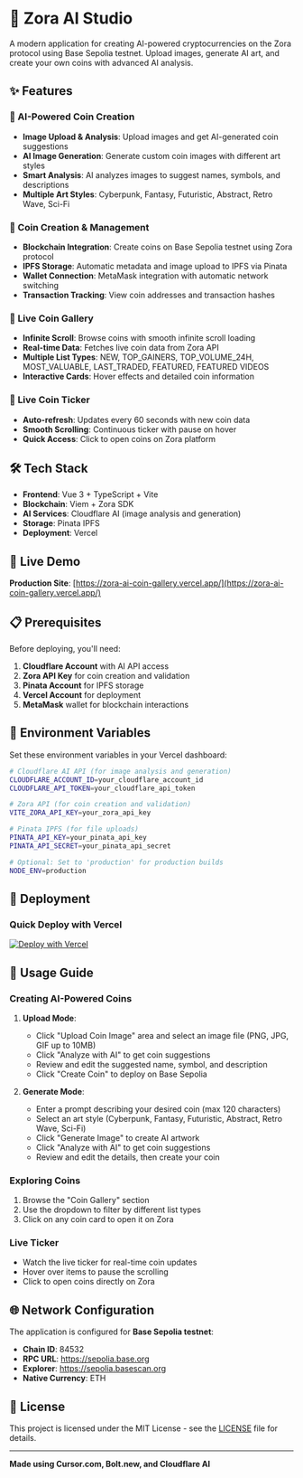 # 🚀 Zora AI Studio

A modern application for creating AI-powered cryptocurrencies on the Zora protocol using Base Sepolia testnet. Upload images, generate AI art, and create your own coins with advanced AI analysis.

## ✨ Features

### 🎨 AI-Powered Coin Creation
- **Image Upload & Analysis**: Upload images and get AI-generated coin suggestions
- **AI Image Generation**: Generate custom coin images with different art styles
- **Smart Analysis**: AI analyzes images to suggest names, symbols, and descriptions
- **Multiple Art Styles**: Cyberpunk, Fantasy, Futuristic, Abstract, Retro Wave, Sci-Fi

### 💎 Coin Creation & Management
- **Blockchain Integration**: Create coins on Base Sepolia testnet using Zora protocol
- **IPFS Storage**: Automatic metadata and image upload to IPFS via Pinata
- **Wallet Connection**: MetaMask integration with automatic network switching
- **Transaction Tracking**: View coin addresses and transaction hashes

### 📱 Live Coin Gallery
- **Infinite Scroll**: Browse coins with smooth infinite scroll loading
- **Real-time Data**: Fetches live coin data from Zora API
- **Multiple List Types**: NEW, TOP_GAINERS, TOP_VOLUME_24H, MOST_VALUABLE, LAST_TRADED, FEATURED, FEATURED VIDEOS
- **Interactive Cards**: Hover effects and detailed coin information

### 🔴 Live Coin Ticker
- **Auto-refresh**: Updates every 60 seconds with new coin data
- **Smooth Scrolling**: Continuous ticker with pause on hover
- **Quick Access**: Click to open coins on Zora platform

## 🛠️ Tech Stack

- **Frontend**: Vue 3 + TypeScript + Vite
- **Blockchain**: Viem + Zora SDK
- **AI Services**: Cloudflare AI (image analysis and generation)
- **Storage**: Pinata IPFS
- **Deployment**: Vercel

## 🚀 Live Demo

**Production Site**: [https://zora-ai-coin-gallery.vercel.app/](https://zora-ai-coin-gallery.vercel.app/)

## 📋 Prerequisites

Before deploying, you'll need:

1. **Cloudflare Account** with AI API access
2. **Zora API Key** for coin creation and validation
3. **Pinata Account** for IPFS storage
4. **Vercel Account** for deployment
5. **MetaMask** wallet for blockchain interactions

## 🔧 Environment Variables

Set these environment variables in your Vercel dashboard:

```bash
# Cloudflare AI API (for image analysis and generation)
CLOUDFLARE_ACCOUNT_ID=your_cloudflare_account_id
CLOUDFLARE_API_TOKEN=your_cloudflare_api_token

# Zora API (for coin creation and validation)
VITE_ZORA_API_KEY=your_zora_api_key

# Pinata IPFS (for file uploads)
PINATA_API_KEY=your_pinata_api_key
PINATA_API_SECRET=your_pinata_api_secret

# Optional: Set to 'production' for production builds
NODE_ENV=production
```

## 🚀 Deployment

### Quick Deploy with Vercel

[![Deploy with Vercel](https://vercel.com/button)](https://vercel.com/new/import?s=https://github.com/alekcangp/zora-ai-coin-gallery)



## 🎨 Usage Guide

### Creating AI-Powered Coins

1. **Upload Mode**:
   - Click "Upload Coin Image" area and select an image file (PNG, JPG, GIF up to 10MB)
   - Click "Analyze with AI" to get coin suggestions
   - Review and edit the suggested name, symbol, and description
   - Click "Create Coin" to deploy on Base Sepolia

2. **Generate Mode**:
   - Enter a prompt describing your desired coin (max 120 characters)
   - Select an art style (Cyberpunk, Fantasy, Futuristic, Abstract, Retro Wave, Sci-Fi)
   - Click "Generate Image" to create AI artwork
   - Click "Analyze with AI" to get coin suggestions
   - Review and edit the details, then create your coin

### Exploring Coins
1. Browse the "Coin Gallery" section
2. Use the dropdown to filter by different list types
3. Click on any coin card to open it on Zora

### Live Ticker
- Watch the live ticker for real-time coin updates
- Hover over items to pause the scrolling
- Click to open coins directly on Zora

## 🌐 Network Configuration

The application is configured for **Base Sepolia testnet**:

- **Chain ID**: 84532
- **RPC URL**: https://sepolia.base.org
- **Explorer**: https://sepolia.basescan.org
- **Native Currency**: ETH


## 📄 License

This project is licensed under the MIT License - see the [LICENSE](LICENSE) file for details.

---

**Made using Cursor.com, Bolt.new, and Cloudflare AI**
